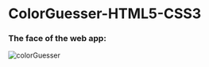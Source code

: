 # ColorGuesser-HTML5-CSS3

### The face of the web app:
![colorGuesser](https://i.imgur.com/679kEX2.png)

